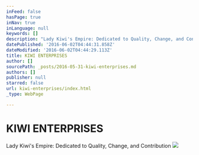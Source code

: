 ```yaml
---
inFeed: false
hasPage: true
inNav: true
inLanguage: null
keywords: []
description: "Lady Kiwi's Empire: Dedicated to Quality, Change, and Contribution"
datePublished: '2016-06-02T04:44:31.858Z'
dateModified: '2016-06-02T04:44:29.113Z'
title: KIWI ENTERPRISES
author: []
sourcePath: _posts/2016-05-31-kiwi-enterprises.md
authors: []
publisher: null
starred: false
url: kiwi-enterprises/index.html
_type: WebPage

---
```

# KIWI ENTERPRISES

Lady Kiwi's Empire: Dedicated to Quality, Change, and Contribution
![](https://the-grid-user-content.s3-us-west-2.amazonaws.com/28269669-dbaf-4ea7-a99a-3deac3adf4f0.jpg)